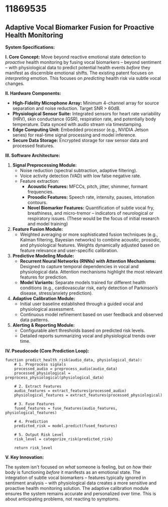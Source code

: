 # 11869535

## Adaptive Vocal Biomarker Fusion for Proactive Health Monitoring

**System Specifications:**

**I. Core Concept:**  Move beyond reactive emotional state detection to *proactive* health monitoring by fusing vocal biomarkers – beyond sentiment – with physiological data to predict potential health events *before* they manifest as discernible emotional shifts.  The existing patent focuses on *interpreting* emotion. This focuses on *predicting* health risk via subtle vocal changes.

**II. Hardware Components:**

*   **High-Fidelity Microphone Array:**  Minimum 4-channel array for source separation and noise reduction.  Target SNR > 60dB.
*   **Physiological Sensor Suite:**  Integrated sensors for heart rate variability (HRV), skin conductance (GSR), respiration rate, and potentially body temperature.  Data synced with audio stream via timestamping.
*   **Edge Computing Unit:**  Embedded processor (e.g., NVIDIA Jetson series) for real-time signal processing and model inference.
*   **Secure Data Storage:**  Encrypted storage for raw sensor data and processed features.

**III. Software Architecture:**

1.  **Signal Preprocessing Module:**
    *   Noise reduction (spectral subtraction, adaptive filtering).
    *   Voice activity detection (VAD) with low false negative rate.
    *   Feature extraction:
        *   **Acoustic Features:**  MFCCs, pitch, jitter, shimmer, formant frequencies.
        *   **Prosodic Features:**  Speech rate, intensity, pauses, intonation contours.
        *   **Novel Biomarker Features:**  Quantification of subtle vocal fry, breathiness, and micro-tremor – indicators of neurological or respiratory issues. (These would be the focus of initial research and model training)
2.  **Feature Fusion Module:**
    *   Weighted averaging or more sophisticated fusion techniques (e.g., Kalman filtering, Bayesian networks) to combine acoustic, prosodic, and physiological features.  Weights dynamically adjusted based on feature relevance and user-specific calibration.
3.  **Predictive Modeling Module:**
    *   **Recurrent Neural Networks (RNNs) with Attention Mechanisms:**  Designed to capture temporal dependencies in vocal and physiological data.  Attention mechanisms highlight the most relevant features for prediction.
    *   **Model Variants:**  Separate models trained for different health conditions (e.g., cardiovascular risk, early detection of Parkinson’s disease, stress/anxiety prediction).
4.  **Adaptive Calibration Module:**
    *   Initial user baseline established through a guided vocal and physiological assessment.
    *   Continuous model refinement based on user feedback and observed data patterns.
5.  **Alerting & Reporting Module:**
    *   Configurable alert thresholds based on predicted risk levels.
    *   Detailed reports summarizing vocal and physiological trends over time.

**IV. Pseudocode (Core Prediction Loop):**

```
function predict_health_risk(audio_data, physiological_data):
    # 1. Preprocess signals
    processed_audio = preprocess_audio(audio_data)
    processed_physiological = preprocess_physiological(physiological_data)

    # 2. Extract Features
    audio_features = extract_features(processed_audio)
    physiological_features = extract_features(processed_physiological)

    # 3. Fuse Features
    fused_features = fuse_features(audio_features, physiological_features)

    # 4. Prediction
    predicted_risk = model.predict(fused_features)

    # 5. Output Risk Level
    risk_level = categorize_risk(predicted_risk)

    return risk_level
```

**V. Key Innovation:**

The system isn't focused on *what* someone is feeling, but on *how* their body is functioning *before* it manifests as an emotional state.  The integration of subtle vocal biomarkers – features typically ignored in sentiment analysis – with physiological data creates a more sensitive and proactive health monitoring solution.  The adaptive calibration module ensures the system remains accurate and personalized over time.  This is about anticipating problems, not reacting to symptoms.